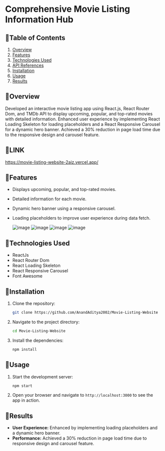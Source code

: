 # Comprehensive Movie Listing Information Hub

## 🚀Table of Contents
1. [Overview](#overview)
2. [Features](#features)
3. [Technologies Used](#technologies-used)
4. [API References](#api-references)
5. [Installation](#installation)
6. [Usage](#usage)
7. [Results](#results)

## 📖Overview
Developed an interactive movie listing app using React.js, React Router Dom, and TMDb API to display upcoming, popular, and top-rated movies with detailed information. Enhanced user experience by implementing React Loading Skeleton for loading placeholders and a React Responsive Carousel for a dynamic hero banner. Achieved a 30% reduction in page load time due to the responsive design and carousel feature.

## 🔗LINK 
https://movie-listing-website-2aiz.vercel.app/

## 📖Features
- Displays upcoming, popular, and top-rated movies.
- Detailed information for each movie.
- Dynamic hero banner using a responsive carousel.
- Loading placeholders to improve user experience during data fetch.

  ![image](https://github.com/user-attachments/assets/fdcf5f7b-4e83-4be1-ba5a-0c3da20a7541)
  ![image](https://github.com/user-attachments/assets/1d9f754c-e057-42d6-9fd3-faa273b1c4db)
  ![image](https://github.com/user-attachments/assets/19c563a2-def3-47ed-9a6c-49c7767ca874)
  ![image](https://github.com/user-attachments/assets/0b254777-295b-4c91-9e43-18d2557bd1f4)

## 🧵Technologies Used
-  ReactJs
-  React Router Dom
-  React Loading Skeleton
-  React Responsive Carousel
-  Font Awesome

## 📌Installation
1. Clone the repository:
    ```bash
    git clone https://github.com/AnandAditya2002/Movie-Listing-Website
    ```
2. Navigate to the project directory:
    ```bash
    cd Movie-Listing-Website
    ```
3. Install the dependencies:
    ```bash
    npm install
    ```

## 🔰Usage
1. Start the development server:
    ```bash
    npm start
    ```
2. Open your browser and navigate to `http://localhost:3000` to see the app in action.

## 🙌Results
- **User Experience:** Enhanced by implementing loading placeholders and a dynamic hero banner.
- **Performance:** Achieved a 30% reduction in page load time due to responsive design and carousel feature.


